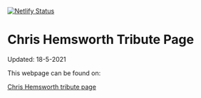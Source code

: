 [![Netlify Status](https://api.netlify.com/api/v1/badges/6432a6d9-510d-4fdf-baf4-dc29e812746e/deploy-status)](https://app.netlify.com/sites/fcc-tribute-page-chris-hemsworth/deploys)
# Chris Hemsworth Tribute Page
Updated: 18-5-2021

This webpage can be found on:

[Chris Hemsworth tribute page](https://fcc-tribute-page-chris-hemsworth.netlify.app)